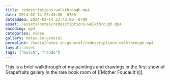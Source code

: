 ```yaml
---
title: redescriptions-walkthrough.mp4
date: 2024-02-14 23:43:00 -0700
dateadded: 2024-03-14 23:43:00 -0700
asset: /assets/notes/redescriptions-walkthrough.mp4
encoding: mp4
categories: video
gallery: notes-in-general
permalink: /media/notes-in-general/redescriptions-walkthrough-mp4
layout: asset
tags: ["mulch", "rando"]
--- 
```

This is a brief walkthrough of my paintings and drawings in the first show of Grapefruits gallery in the rare book room of [[Mother Foucault's]].